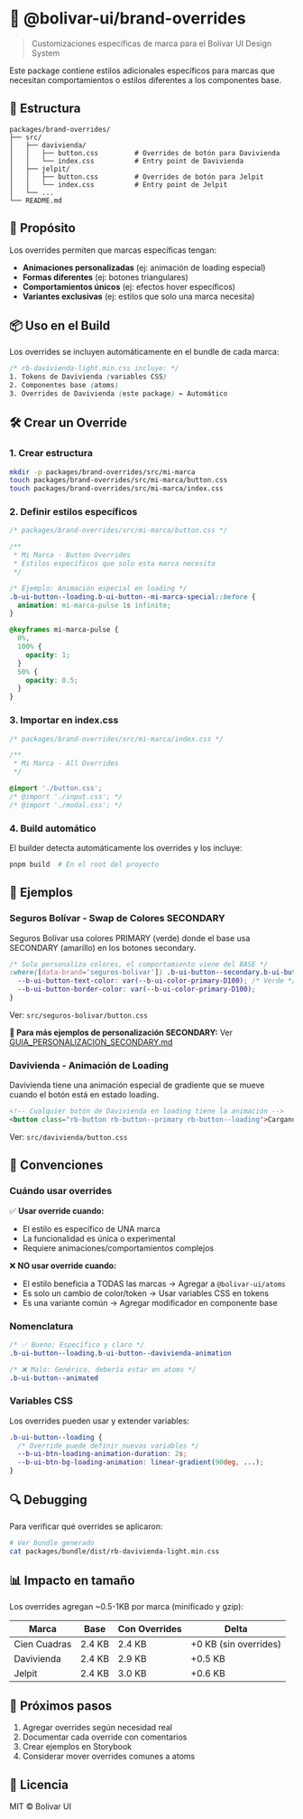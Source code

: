 # 🎨 @bolivar-ui/brand-overrides

> Customizaciones específicas de marca para el Bolivar UI Design System

Este package contiene estilos adicionales específicos para marcas que necesitan comportamientos o estilos diferentes a los componentes base.

## 📁 Estructura

```
packages/brand-overrides/
├── src/
│   ├── davivienda/
│   │   ├── button.css         # Overrides de botón para Davivienda
│   │   └── index.css          # Entry point de Davivienda
│   ├── jelpit/
│   │   ├── button.css         # Overrides de botón para Jelpit
│   │   └── index.css          # Entry point de Jelpit
│   └── ...
└── README.md
```

## 🎯 Propósito

Los overrides permiten que marcas específicas tengan:

- **Animaciones personalizadas** (ej: animación de loading especial)
- **Formas diferentes** (ej: botones triangulares)
- **Comportamientos únicos** (ej: efectos hover específicos)
- **Variantes exclusivas** (ej: estilos que solo una marca necesita)

## 📦 Uso en el Build

Los overrides se incluyen automáticamente en el bundle de cada marca:

```css
/* rb-davivienda-light.min.css incluye: */
1. Tokens de Davivienda (variables CSS)
2. Componentes base (atoms)
3. Overrides de Davivienda (este package) ← Automático
```

## 🛠️ Crear un Override

### 1. Crear estructura

```bash
mkdir -p packages/brand-overrides/src/mi-marca
touch packages/brand-overrides/src/mi-marca/button.css
touch packages/brand-overrides/src/mi-marca/index.css
```

### 2. Definir estilos específicos

```css
/* packages/brand-overrides/src/mi-marca/button.css */

/**
 * Mi Marca - Button Overrides
 * Estilos específicos que solo esta marca necesita
 */

/* Ejemplo: Animación especial en loading */
.b-ui-button--loading.b-ui-button--mi-marca-special::before {
  animation: mi-marca-pulse 1s infinite;
}

@keyframes mi-marca-pulse {
  0%,
  100% {
    opacity: 1;
  }
  50% {
    opacity: 0.5;
  }
}
```

### 3. Importar en index.css

```css
/* packages/brand-overrides/src/mi-marca/index.css */

/**
 * Mi Marca - All Overrides
 */

@import './button.css';
/* @import './input.css'; */
/* @import './modal.css'; */
```

### 4. Build automático

El builder detecta automáticamente los overrides y los incluye:

```bash
pnpm build  # En el root del proyecto
```

## 📝 Ejemplos

### Seguros Bolívar - Swap de Colores SECONDARY

Seguros Bolívar usa colores PRIMARY (verde) donde el base usa SECONDARY (amarillo) en los botones secondary.

```css
/* Solo personaliza colores, el comportamiento viene del BASE */
:where([data-brand='seguros-bolivar']) .b-ui-button--secondary.b-ui-button--stroke {
  --b-ui-button-text-color: var(--b-ui-color-primary-D100); /* Verde */
  --b-ui-button-border-color: var(--b-ui-color-primary-D100);
}
```

Ver: `src/seguros-bolivar/button.css`

**📖 Para más ejemplos de personalización SECONDARY:** Ver [GUIA_PERSONALIZACION_SECONDARY.md](../../GUIA_PERSONALIZACION_SECONDARY.md)

### Davivienda - Animación de Loading

Davivienda tiene una animación especial de gradiente que se mueve cuando el botón está en estado loading.

```html
<!-- Cualquier botón de Davivienda en loading tiene la animación -->
<button class="rb-button rb-button--primary rb-button--loading">Cargando...</button>
```

Ver: `src/davivienda/button.css`

## 🎨 Convenciones

### Cuándo usar overrides

✅ **Usar override cuando:**

- El estilo es específico de UNA marca
- La funcionalidad es única o experimental
- Requiere animaciones/comportamientos complejos

❌ **NO usar override cuando:**

- El estilo beneficia a TODAS las marcas → Agregar a `@bolivar-ui/atoms`
- Es solo un cambio de color/token → Usar variables CSS en tokens
- Es una variante común → Agregar modificador en componente base

### Nomenclatura

```css
/* ✅ Bueno: Específico y claro */
.b-ui-button--loading.b-ui-button--davivienda-animation

/* ❌ Malo: Genérico, debería estar en atoms */
.b-ui-button--animated
```

### Variables CSS

Los overrides pueden usar y extender variables:

```css
.b-ui-button--loading {
  /* Override puede definir nuevas variables */
  --b-ui-btn-loading-animation-duration: 2s;
  --b-ui-btn-bg-loading-animation: linear-gradient(90deg, ...);
}
```

## 🔍 Debugging

Para verificar qué overrides se aplicaron:

```bash
# Ver bundle generado
cat packages/bundle/dist/rb-davivienda-light.min.css
```

## 📊 Impacto en tamaño

Los overrides agregan ~0.5-1KB por marca (minificado y gzip):

| Marca        | Base   | Con Overrides | Delta                 |
| ------------ | ------ | ------------- | --------------------- |
| Cien Cuadras | 2.4 KB | 2.4 KB        | +0 KB (sin overrides) |
| Davivienda   | 2.4 KB | 2.9 KB        | +0.5 KB               |
| Jelpit       | 2.4 KB | 3.0 KB        | +0.6 KB               |

## 🚀 Próximos pasos

1. Agregar overrides según necesidad real
2. Documentar cada override con comentarios
3. Crear ejemplos en Storybook
4. Considerar mover overrides comunes a atoms

## 📄 Licencia

MIT © Bolivar UI

